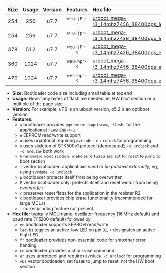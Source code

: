 |Size|Usage|Version|Features|Hex file|
|:-:|:-:|:-:|:-:|:--|
|254|256|u7.7|`w-u-jPr--`|[urboot_mega-r3_14mhz7456_38400bps_led+b7_ur_vbl.hex](https://raw.githubusercontent.com/stefanrueger/urboot.hex/main/boards/mega-r3/fcpu_14mhz7456/38400_bps/urboot_mega-r3_14mhz7456_38400bps_led+b7_ur_vbl.hex)|
|254|256|u7.7|`w-u-jpr--`|[urboot_mega-r3_14mhz7456_38400bps_led+b7_fr_ur_vbl.hex](https://raw.githubusercontent.com/stefanrueger/urboot.hex/main/boards/mega-r3/fcpu_14mhz7456/38400_bps/urboot_mega-r3_14mhz7456_38400bps_led+b7_fr_ur_vbl.hex)|
|378|512|u7.7|`weu-jPr-c`|[urboot_mega-r3_14mhz7456_38400bps_ee_led+b7_fr_ce_ur_vbl.hex](https://raw.githubusercontent.com/stefanrueger/urboot.hex/main/boards/mega-r3/fcpu_14mhz7456/38400_bps/urboot_mega-r3_14mhz7456_38400bps_ee_led+b7_fr_ce_ur_vbl.hex)|
|360|1024|u7.7|`weu-hpr-c`|[urboot_mega-r3_14mhz7456_38400bps_ee_led+b7_fr_ce_ur.hex](https://raw.githubusercontent.com/stefanrueger/urboot.hex/main/boards/mega-r3/fcpu_14mhz7456/38400_bps/urboot_mega-r3_14mhz7456_38400bps_ee_led+b7_fr_ce_ur.hex)|
|476|1024|u7.7|`wes-hpr-c`|[urboot_mega-r3_14mhz7456_38400bps_ee_led+b7_fr_ce.hex](https://raw.githubusercontent.com/stefanrueger/urboot.hex/main/boards/mega-r3/fcpu_14mhz7456/38400_bps/urboot_mega-r3_14mhz7456_38400bps_ee_led+b7_fr_ce.hex)|

- **Size:** Bootloader code size including small table at top end
- **Usage:** How many bytes of flash are needed, ie, HW boot section or a multiple of the page size
- **Version:** For example, u7.6 is an urboot version, o5.2 is an optiboot version
- **Features:**
  + `w` bootloader provides `pgm_write_page(sram, flash)` for the application at `FLASHEND-4+1`
  + `e` EEPROM read/write support
  + `u` uses urprotocol requiring `avrdude -c urclock` for programming
  + `s` uses skeleton of STK500v1 protocol (deprecated); `-c urclock` and `-c arduino` both work
  + `h` hardware boot section: make sure fuses are set for reset to jump to boot section
  + `j` vector bootloader: applications *need to be patched externally*, eg, using `avrdude -c urclock`
  + `p` bootloader protects itself from being overwritten
  + `P` vector bootloader only: protects itself and reset vector from being overwritten
  + `r` preserves reset flags for the application in the register R2
  + `c` bootloader provides chip erase functionality (recommended for large MCUs)
  + `-` corresponding feature not present
- **Hex file:** typically MCU name, oscillator frequency (16 MHz default) and baud rate (115200 default) followed by
  + `ee` bootloader supports EEPROM read/write
  + `led-b1` toggles an active-low LED on pin `B1`, `+` designates an active-high LED
  + `fr` bootloader provides non-essential code for smoother error handing
  + `ce` bootloader provides a chip erase command
  + `ur` uses urprotocol and requires `avrdude -c urclock` for programming
  + `vbl` vector bootloader: set fuses to jump to reset, not the HW boot section
